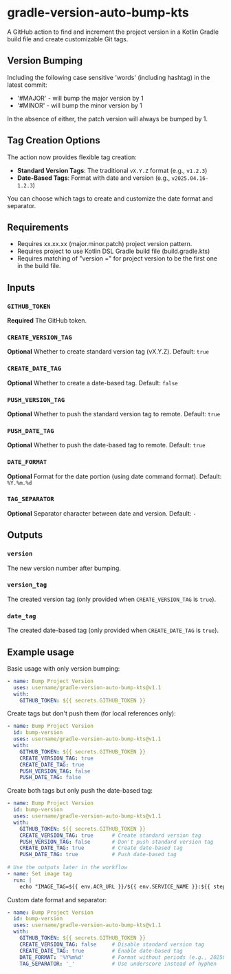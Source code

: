 # gradle-version-auto-bump-kts

A GitHub action to find and increment the project version in a Kotlin Gradle build file and create customizable Git tags.

## Version Bumping

Including the following case sensitive 'words' (including hashtag) in the latest commit: 

- '#MAJOR' - will bump the major version by 1
- '#MINOR' - will bump the minor version by 1

In the absence of either, the patch version will always be bumped by 1.

## Tag Creation Options

The action now provides flexible tag creation:

- **Standard Version Tags**: The traditional `vX.Y.Z` format (e.g., `v1.2.3`)
- **Date-Based Tags**: Format with date and version (e.g., `v2025.04.16-1.2.3`)

You can choose which tags to create and customize the date format and separator.

## Requirements

- Requires xx.xx.xx (major.minor.patch) project version pattern.
- Requires project to use Kotlin DSL Gradle build file (build.gradle.kts)
- Requires matching of "version =" for project version to be the first one in the build file.

## Inputs

### `GITHUB_TOKEN`

**Required** The GitHub token.

### `CREATE_VERSION_TAG`

**Optional** Whether to create standard version tag (vX.Y.Z). Default: `true`

### `CREATE_DATE_TAG`

**Optional** Whether to create a date-based tag. Default: `false`

### `PUSH_VERSION_TAG`

**Optional** Whether to push the standard version tag to remote. Default: `true`

### `PUSH_DATE_TAG`

**Optional** Whether to push the date-based tag to remote. Default: `true`

### `DATE_FORMAT`

**Optional** Format for the date portion (using date command format). Default: `%Y.%m.%d`

### `TAG_SEPARATOR`

**Optional** Separator character between date and version. Default: `-`

## Outputs

### `version`

The new version number after bumping.

### `version_tag`

The created version tag (only provided when `CREATE_VERSION_TAG` is `true`).

### `date_tag`

The created date-based tag (only provided when `CREATE_DATE_TAG` is `true`).

## Example usage

Basic usage with only version bumping:

```yaml
- name: Bump Project Version
  uses: username/gradle-version-auto-bump-kts@v1.1
  with:
    GITHUB_TOKEN: ${{ secrets.GITHUB_TOKEN }}
```

Create tags but don't push them (for local references only):

```yaml
- name: Bump Project Version
  id: bump-version
  uses: username/gradle-version-auto-bump-kts@v1.1
  with:
    GITHUB_TOKEN: ${{ secrets.GITHUB_TOKEN }}
    CREATE_VERSION_TAG: true
    CREATE_DATE_TAG: true
    PUSH_VERSION_TAG: false
    PUSH_DATE_TAG: false
```

Create both tags but only push the date-based tag:

```yaml
- name: Bump Project Version
  id: bump-version
  uses: username/gradle-version-auto-bump-kts@v1.1
  with:
    GITHUB_TOKEN: ${{ secrets.GITHUB_TOKEN }}
    CREATE_VERSION_TAG: true      # Create standard version tag
    PUSH_VERSION_TAG: false       # Don't push standard version tag
    CREATE_DATE_TAG: true         # Create date-based tag
    PUSH_DATE_TAG: true           # Push date-based tag
    
# Use the outputs later in the workflow
- name: Set image tag
  run: |
    echo "IMAGE_TAG=${{ env.ACR_URL }}/${{ env.SERVICE_NAME }}:${{ steps.bump-version.outputs.date_tag }}" >> $GITHUB_ENV
```

Custom date format and separator:

```yaml
- name: Bump Project Version
  id: bump-version
  uses: username/gradle-version-auto-bump-kts@v1.1
  with:
    GITHUB_TOKEN: ${{ secrets.GITHUB_TOKEN }}
    CREATE_VERSION_TAG: false     # Disable standard version tag
    CREATE_DATE_TAG: true         # Enable date-based tag
    DATE_FORMAT: '%Y%m%d'         # Format without periods (e.g., 20250416)
    TAG_SEPARATOR: '_'            # Use underscore instead of hyphen
```
